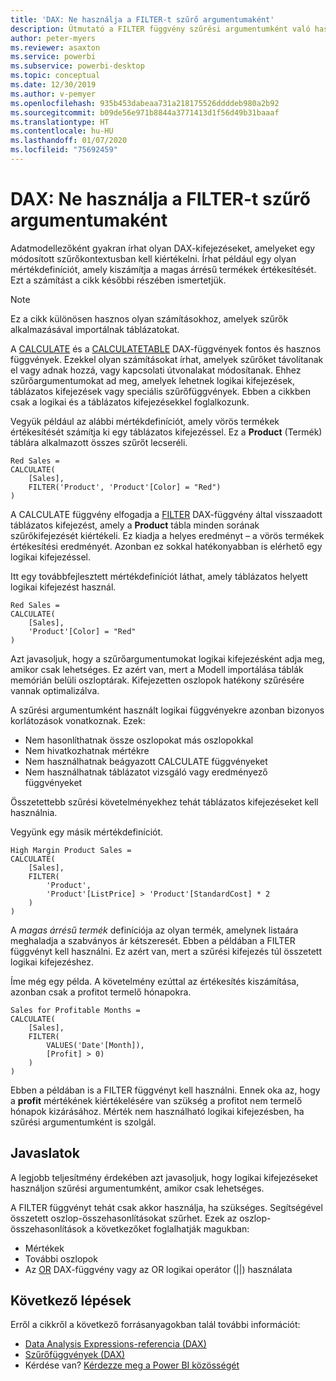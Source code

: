 ```yaml
---
title: 'DAX: Ne használja a FILTER-t szűrő argumentumaként'
description: Útmutató a FILTER függvény szűrési argumentumként való használatához.
author: peter-myers
ms.reviewer: asaxton
ms.service: powerbi
ms.subservice: powerbi-desktop
ms.topic: conceptual
ms.date: 12/30/2019
ms.author: v-pemyer
ms.openlocfilehash: 935b453dabeaa731a218175526ddddeb980a2b92
ms.sourcegitcommit: b09de56e971b8844a3771413d1f56d49b31baaaf
ms.translationtype: HT
ms.contentlocale: hu-HU
ms.lasthandoff: 01/07/2020
ms.locfileid: "75692459"
---
```

# <a name="dax-avoid-using-filter-as-a-filter-argument"></a>DAX: Ne használja a FILTER-t szűrő argumentumaként

Adatmodellezőként gyakran írhat olyan DAX-kifejezéseket, amelyeket egy módosított szűrőkontextusban kell kiértékelni. Írhat például egy olyan mértékdefiníciót, amely kiszámítja a magas árrésű termékek értékesítését. Ezt a számítást a cikk későbbi részében ismertetjük.

> [!NOTE]
> Ez a cikk különösen hasznos olyan számításokhoz, amelyek szűrők alkalmazásával importálnak táblázatokat.

A [CALCULATE](/dax/calculate-function-dax) és a [CALCULATETABLE](/dax/calculatetable-function-dax) DAX-függvények fontos és hasznos függvények. Ezekkel olyan számításokat írhat, amelyek szűrőket távolítanak el vagy adnak hozzá, vagy kapcsolati útvonalakat módosítanak. Ehhez szűrőargumentumokat ad meg, amelyek lehetnek logikai kifejezések, táblázatos kifejezések vagy speciális szűrőfüggvények. Ebben a cikkben csak a logikai és a táblázatos kifejezésekkel foglalkozunk.

Vegyük például az alábbi mértékdefiníciót, amely vörös termékek értékesítését számítja ki egy táblázatos kifejezéssel. Ez a **Product** (Termék) táblára alkalmazott összes szűrőt lecseréli.

```dax
Red Sales =
CALCULATE(
    [Sales],
    FILTER('Product', 'Product'[Color] = "Red")
)
```

A CALCULATE függvény elfogadja a [FILTER](/dax/filter-function-dax) DAX-függvény által visszaadott táblázatos kifejezést, amely a **Product** tábla minden sorának szűrőkifejezését kiértékeli. Ez kiadja a helyes eredményt – a vörös termékek értékesítési eredményét. Azonban ez sokkal hatékonyabban is elérhető egy logikai kifejezéssel.

Itt egy továbbfejlesztett mértékdefiníciót láthat, amely táblázatos helyett logikai kifejezést használ.

```dax
Red Sales =
CALCULATE(
    [Sales],
    'Product'[Color] = "Red"
)
```

Azt javasoljuk, hogy a szűrőargumentumokat logikai kifejezésként adja meg, amikor csak lehetséges. Ez azért van, mert a Modell importálása táblák memórián belüli oszloptárak. Kifejezetten oszlopok hatékony szűrésére vannak optimalizálva.

A szűrési argumentumként használt logikai függvényekre azonban bizonyos korlátozások vonatkoznak. Ezek:

- Nem hasonlíthatnak össze oszlopokat más oszlopokkal
- Nem hivatkozhatnak mértékre
- Nem használhatnak beágyazott CALCULATE függvényeket
- Nem használhatnak táblázatot vizsgáló vagy eredményező függvényeket

Összetettebb szűrési követelményekhez tehát táblázatos kifejezéseket kell használnia.

Vegyünk egy másik mértékdefiníciót.

```dax
High Margin Product Sales =
CALCULATE(
    [Sales],
    FILTER(
        'Product',
        'Product'[ListPrice] > 'Product'[StandardCost] * 2
    )
)
```

A _magas árrésű termék_ definíciója az olyan termék, amelynek listaára meghaladja a szabványos ár kétszeresét. Ebben a példában a FILTER függvényt kell használni. Ez azért van, mert a szűrési kifejezés túl összetett logikai kifejezéshez.

Íme még egy példa. A követelmény ezúttal az értékesítés kiszámítása, azonban csak a profitot termelő hónapokra.

```dax
Sales for Profitable Months =
CALCULATE(
    [Sales],
    FILTER(
        VALUES('Date'[Month]),
        [Profit] > 0)
    )
)
```

Ebben a példában is a FILTER függvényt kell használni. Ennek oka az, hogy a **profit** mértékének kiértékelésére van szükség a profitot nem termelő hónapok kizárásához. Mérték nem használható logikai kifejezésben, ha szűrési argumentumként is szolgál.

## <a name="recommendations"></a>Javaslatok

A legjobb teljesítmény érdekében azt javasoljuk, hogy logikai kifejezéseket használjon szűrési argumentumként, amikor csak lehetséges.

A FILTER függvényt tehát csak akkor használja, ha szükséges. Segítségével összetett oszlop-összehasonlításokat szűrhet. Ezek az oszlop-összehasonlítások a következőket foglalhatják magukban:

- Mértékek
- További oszlopok
- Az [OR](/dax/or-function-dax) DAX-függvény vagy az OR logikai operátor (||) használata

## <a name="next-steps"></a>Következő lépések

Erről a cikkről a következő forrásanyagokban talál további információt:

- [Data Analysis Expressions-referencia (DAX)](/dax/)
- [Szűrőfüggvények (DAX)](/dax/filter-function-dax)
- Kérdése van? [Kérdezze meg a Power BI közösségét](https://community.powerbi.com/)

